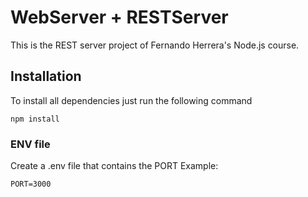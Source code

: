 # WebServer + RESTServer

This is the REST server project of Fernando Herrera's Node.js course.

## Installation

To install all dependencies just run the following command
```
npm install
```

### ENV file

Create a .env file that contains the PORT
Example:
```
PORT=3000
```